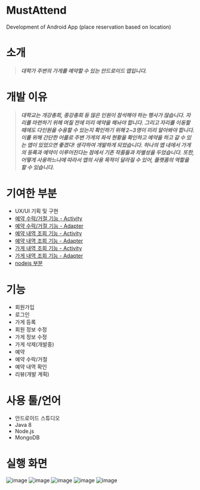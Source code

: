 # MustAttend
Development of Android App (place reservation based on location)

# 소개
> ##### 대학가 주변의 가게를 예약할 수 있는 안드로이드 앱입니다.


# 개발 이유
> ##### 대학교는 개강총회, 종강총회 등 많은 인원이 참석해야 하는 행사가 많습니다. 자리를 마련하기 위해 며칠 전에 미리 예약을 해놔야 합니다. 그리고 자리를 이동할 때에도 다인원을 수용할 수 있는지 확인하기 위해 2~3명이 미리 알아봐야 합니다. 이를 위해 간단한 어플로 주변 가게의 좌석 현황을 확인하고 예약을 하고 갈 수 있는 앱이 있었으면 좋겠다! 생각하여 개발하게 되었습니다. 하나의 앱 내에서 가게의 등록과 예약이 이루어진다는 점에서 기존 작품들과 차별성을 두었습니다. 또한, 어떻게 사용하느냐에 따라서 앱의 사용 목적이 달라질 수 있어, 플랫폼의 역할을 할 수 있습니다.


# 기여한 부분
+ UX/UI 기획 및 구현
+ [예약 수락/거절 기능 - Activity](MustAttend/MustAttend/app/src/main/java/org/oneship/mustattend/OwnerReservation.java)
+ [예약 수락/거절 기능 - Adapter](MustAttend/MustAttend/app/src/main/java/org/oneship/mustattend/OwnerReservationAdapter.java)
+ [예약 내역 조회 기능 - Activity](MustAttend/MustAttend/app/src/main/java/org/oneship/mustattend/RealReservation.java)
+ [예약 내역 조회 기능 - Adapter](MustAttend/MustAttend/app/src/main/java/org/oneship/mustattend/ReservationAdapter.java)
+ [가게 내역 조회 기능 - Activity](MustAttend/MustAttend/app/src/main/java/org/oneship/mustattend/AllStore.java)
+ [가게 내역 조회 기능 - Adapter](MustAttend/MustAttend/app/src/main/java/org/oneship/mustattend/AllStoreAdapter.java)
+ [nodejs 부분](MustAttend/nodejs)

# 기능
+ 회원가입 
+ 로그인
+ 가게 등록
+ 회원 정보 수정
+ 가게 정보 수정
+ 가게 삭제(개발중)
+ 예약
+ 예약 수락/거절
+ 예약 내역 확인
+ 리뷰(개발 계획)


# 사용 툴/언어
+ 안드로이드 스튜디오
+ Java 8
+ Node.js
+ MongoDB


# 실행 화면
![image](https://user-images.githubusercontent.com/46019755/121560212-43e2d400-ca52-11eb-8b43-258623523d7d.png)
![image](https://user-images.githubusercontent.com/46019755/121560240-49d8b500-ca52-11eb-8199-7817b099a1fa.png)
![image](https://user-images.githubusercontent.com/46019755/121560267-4fce9600-ca52-11eb-8360-4f259948f650.png)
![image](https://user-images.githubusercontent.com/46019755/121560294-5826d100-ca52-11eb-8307-ad46e8aa0a21.png)
![image](https://user-images.githubusercontent.com/46019755/121560322-5eb54880-ca52-11eb-86fc-bae22a69a7b4.png)
